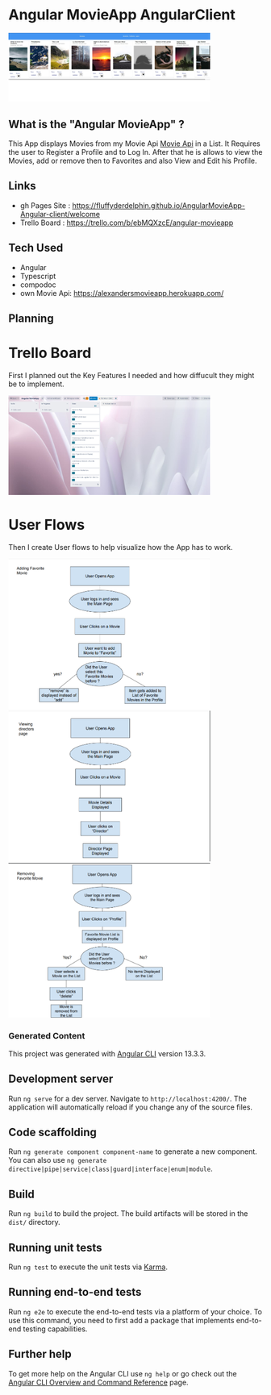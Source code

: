 # Angular MovieApp AngularClient

<img src="src\assets\images\screenshot.jpg" alt="Screenshot" width="400"/>

## What is the "Angular MovieApp" ?

This App displays Movies from my Movie Api [Movie Api](https://github.com/FluffyderDelphin/Movie_App_Project) in a List.
It Requires the user to Register a Profile and to Log In. After that he is allows to view the Movies, add or remove then to Favorites and also View and Edit his Profile.

## Links

- gh Pages Site : https://fluffyderdelphin.github.io/AngularMovieApp-Angular-client/welcome
- Trello Board : https://trello.com/b/ebMQXzcE/angular-movieapp

## Tech Used

- Angular
- Typescript
- compodoc
- own Movie Api: https://alexandersmovieapp.herokuapp.com/

## Planning

# Trello Board

First I planned out the Key Features I needed and how diffucult they might be to implement.

<img src="src\assets\images\Trello_Board.PNG" alt="Screenshot" width="400"/>

# User Flows

Then I create User flows to help visualize how the App has to work.

<img src="src\assets\images\Flow1.PNG" alt="Screenshot" width="400"/>
<img src="src\assets\images\Flow2.PNG" alt="Screenshot" width="400"/>
<img src="src\assets\images\Flow3.PNG" alt="Screenshot" width="400"/>

### Generated Content

This project was generated with [Angular CLI](https://github.com/angular/angular-cli) version 13.3.3.

## Development server

Run `ng serve` for a dev server. Navigate to `http://localhost:4200/`. The application will automatically reload if you change any of the source files.

## Code scaffolding

Run `ng generate component component-name` to generate a new component. You can also use `ng generate directive|pipe|service|class|guard|interface|enum|module`.

## Build

Run `ng build` to build the project. The build artifacts will be stored in the `dist/` directory.

## Running unit tests

Run `ng test` to execute the unit tests via [Karma](https://karma-runner.github.io).

## Running end-to-end tests

Run `ng e2e` to execute the end-to-end tests via a platform of your choice. To use this command, you need to first add a package that implements end-to-end testing capabilities.

## Further help

To get more help on the Angular CLI use `ng help` or go check out the [Angular CLI Overview and Command Reference](https://angular.io/cli) page.
